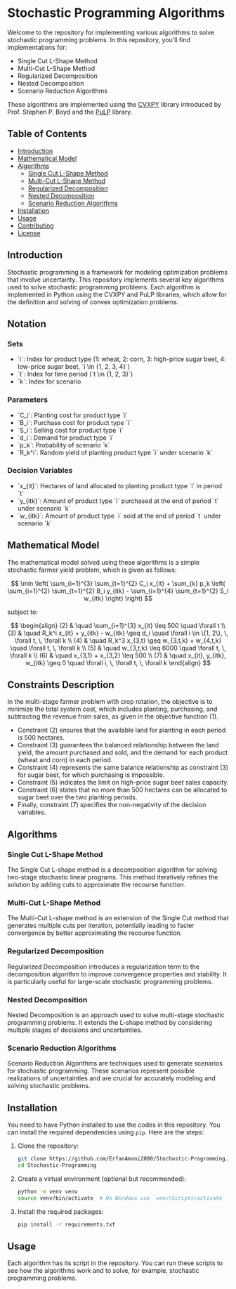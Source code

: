 # Stochastic Programming Algorithms

Welcome to the repository for implementing various algorithms to solve stochastic programming problems. In this repository, you'll find implementations for:

- Single Cut L-Shape Method
- Multi-Cut L-Shape Method
- Regularized Decomposition
- Nested Decomposition
- Scenario Reduction Algorithms

These algorithms are implemented using the [CVXPY](https://www.cvxpy.org/) library introduced by Prof. Stephen P. Boyd and the [PuLP](https://coin-or.github.io/pulp/) library.

## Table of Contents

- [Introduction](#introduction)
- [Mathematical Model](#mathematical-model)
- [Algorithms](#algorithms)
  - [Single Cut L-Shape Method](#single-cut-l-shape-method)
  - [Multi-Cut L-Shape Method](#multi-cut-l-shape-method)
  - [Regularized Decomposition](#regularized-decomposition)
  - [Nested Decomposition](#nested-decomposition)
  - [Scenario Reduction Algorithms](#scenario-reduction-algorithms)
- [Installation](#installation)
- [Usage](#usage)
- [Contributing](#contributing)
- [License](#license)

## Introduction

Stochastic programming is a framework for modeling optimization problems that involve uncertainty. This repository implements several key algorithms used to solve stochastic programming problems. Each algorithm is implemented in Python using the CVXPY and PuLP libraries, which allow for the definition and solving of convex optimization problems.

## Notation

### Sets
- \`i\`: Index for product type (1: wheat, 2: corn, 3: high-price sugar beet, 4: low-price sugar beet, \`i \in \{1, 2, 3, 4\}\`)
- \`t\`: Index for time period (\`t \in \{1, 2, 3\}\`)
- \`k\`: Index for scenario

### Parameters
- \`C_i\`: Planting cost for product type \`i\`
- \`B_i\`: Purchase cost for product type \`i\`
- \`S_i\`: Selling cost for product type \`i\`
- \`d_i\`: Demand for product type \`i\`
- \`p_k\`: Probability of scenario \`k\`
- \`R_k^i\`: Random yield of planting product type \`i\` under scenario \`k\`

### Decision Variables
- \`x_{it}\`: Hectares of land allocated to planting product type \`i\` in period \`t\`
- \`y_{itk}\`: Amount of product type \`i\` purchased at the end of period \`t\` under scenario \`k\`
- \`w_{itk}\`: Amount of product type \`i\` sold at the end of period \`t\` under scenario \`k\`

## Mathematical Model

The mathematical model solved using these algorithms is a simple stochastic farmer yield problem, which is given as follows:

$$
\min \left( \sum_{i=1}^{3} \sum_{t=1}^{2} C_i x_{it} + \sum_{k} p_k \left( \sum_{i=1}^{2} \sum_{t=1}^{2} B_i y_{itk} - \sum_{i=1}^{4} \sum_{t=1}^{2} S_i w_{itk} \right) \right)
$$

subject to:

$$
\begin{align}
(2) & \quad \sum_{i=1}^{3} x_{it} \leq 500 \quad \forall t \\
(3) & \quad R_k^i x_{it} + y_{itk} - w_{itk} \geq d_i \quad \forall i \in \{1, 2\}, \, \forall t, \, \forall k \\
(4) & \quad R_k^3 x_{3,t} \geq w_{3,t,k} + w_{4,t,k} \quad \forall t, \, \forall k \\
(5) & \quad w_{3,t,k} \leq 6000 \quad \forall t, \, \forall k \\
(6) & \quad x_{3,1} + x_{3,2} \leq 500 \\
(7) & \quad x_{it}, y_{itk}, w_{itk} \geq 0 \quad \forall i, \, \forall t, \, \forall k
\end{align}
$$

## Constraints Description

In the multi-stage farmer problem with crop rotation, the objective is to minimize the total system cost, which includes planting, purchasing, and subtracting the revenue from sales, as given in the objective function (1). 

- Constraint (2) ensures that the available land for planting in each period is 500 hectares.
- Constraint (3) guarantees the balanced relationship between the land yield, the amount purchased and sold, and the demand for each product (wheat and corn) in each period.
- Constraint (4) represents the same balance relationship as constraint (3) for sugar beet, for which purchasing is impossible.
- Constraint (5) indicates the limit on high-price sugar beet sales capacity.
- Constraint (6) states that no more than 500 hectares can be allocated to sugar beet over the two planting periods.
- Finally, constraint (7) specifies the non-negativity of the decision variables.

## Algorithms

### Single Cut L-Shape Method

The Single Cut L-shape method is a decomposition algorithm for solving two-stage stochastic linear programs. This method iteratively refines the solution by adding cuts to approximate the recourse function.

### Multi-Cut L-Shape Method

The Multi-Cut L-shape method is an extension of the Single Cut method that generates multiple cuts per iteration, potentially leading to faster convergence by better approximating the recourse function.

### Regularized Decomposition

Regularized Decomposition introduces a regularization term to the decomposition algorithm to improve convergence properties and stability. It is particularly useful for large-scale stochastic programming problems.

### Nested Decomposition

Nested Decomposition is an approach used to solve multi-stage stochastic programming problems. It extends the L-shape method by considering multiple stages of decisions and uncertainties.

### Scenario Reduction Algorithms

Scenario Reduction Algorithms are techniques used to generate scenarios for stochastic programming. These scenarios represent possible realizations of uncertainties and are crucial for accurately modeling and solving stochastic problems.

## Installation

You need to have Python installed to use the codes in this repository. You can install the required dependencies using `pip`. Here are the steps:

1. Clone the repository:
    ```bash
    git clone https://github.com/ErfanAmani2000/Stochastic-Programming.git
    cd Stochastic-Programming
    ```

2. Create a virtual environment (optional but recommended):
    ```bash
    python -m venv venv
    source venv/bin/activate  # On Windows use `venv\Scripts\activate`
    ```

3. Install the required packages:
    ```bash
    pip install -r requirements.txt
    ```

## Usage

Each algorithm has its script in the repository. You can run these scripts to see how the algorithms work and to solve, for example, stochastic programming problems.
